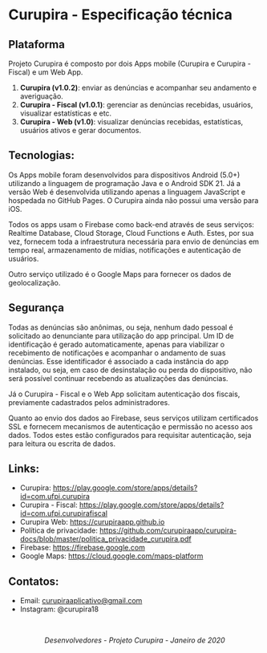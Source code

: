 # Curupira - Especificação técnica

## Plataforma

Projeto Curupira é composto por dois Apps mobile (Curupira e Curupira - Fiscal) e um Web App.

1. **Curupira (v1.0.2)**: enviar as denúncias e acompanhar seu andamento e averiguação.
2. **Curupira - Fiscal (v1.0.1)**: gerenciar as denúncias recebidas, usuários, visualizar estatísticas e etc.
3. **Curupira - Web (v1.0)**: visualizar denúncias recebidas, estatísticas, usuários ativos e gerar documentos.

## Tecnologias:

Os Apps mobile foram desenvolvidos para dispositivos Android (5.0+) utilizando a linguagem de programação Java e o Android SDK 21.
Já a versão Web é desenvolvida utilizando apenas a linguagem JavaScript e hospedada no GitHub Pages. O Curupira ainda não possui uma versão para iOS.

Todos os apps usam o Firebase como back-end através de seus serviços: Realtime Database, Cloud Storage, Cloud Functions e Auth.
Estes, por sua vez, fornecem toda a infraestrutura necessária para envio de denúncias em tempo real, armazenamento de mídias, notificações e autenticação de usuários.

Outro serviço utilizado é o Google Maps para fornecer os dados de geolocalização.

## Segurança

Todas as denúncias são anônimas, ou seja, nenhum dado pessoal é solicitado ao denunciante para utilização do app principal. Um ID de identificação é gerado automaticamente, 
apenas para viabilizar o recebimento de notificações e acompanhar o andamento de suas denúncias. Esse identificador é associado a cada instância do app instalado,
ou seja, em caso de desinstalação ou perda do dispositivo, não será possível continuar recebendo as atualizações das denúncias.

Já o Curupira - Fiscal e o Web App solicitam autenticação dos fiscais, previamente cadastrados pelos administradores.

Quanto ao envio dos dados ao Firebase, seus serviços utilizam certificados SSL e fornecem mecanismos de autenticação e permissão no acesso aos dados.
Todos estes estão configurados para requisitar autenticação, seja para leitura ou escrita de dados.

## Links:

- Curupira: https://play.google.com/store/apps/details?id=com.ufpi.curupira
- Curupira - Fiscal: https://play.google.com/store/apps/details?id=com.ufpi.curupirafiscal
- Curupira Web: https://curupiraapp.github.io
- Política de privacidade: https://github.com/curupiraapp/curupira-docs/blob/master/politica_privacidade_curupira.pdf
- Firebase: https://firebase.google.com
- Google Maps: https://cloud.google.com/maps-platform

## Contatos:

- Email: curupiraaplicativo@gmail.com
- Instagram: @curupira18

<br>
<p align="center"><i>Desenvolvedores - Projeto Curupira - Janeiro de 2020</i></p>
